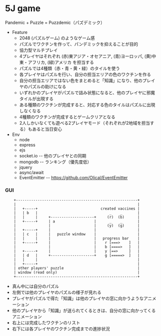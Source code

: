 # 5J game

Pandemic + Puzzle = Puzzdemic（パズデミック）

+ Feature
    - 2048 (パズルゲーム) のようなゲーム感
    - パズルでワクチンを作って、パンデミックを抑えることが目的
    - 協力型マルチプレイ
    - 4プレイヤはそれぞれ (赤)東アジア・オセアニア, (青)ヨーロッパ, (黄)中東・アフリカ, (緑)アメリカ を担当する
    - パズルでは4種類（赤・青・黄・緑）のタイルを使う
    - 各プレイヤはパズルを行い、自分の担当エリアの色のワクチンを作る
    - 自分の担当エリアではない色をまとめると「知識」になり、他のプレイヤのパズルの助けになる
    - いずれかのプレイヤがパズルで詰み状態になると、他のプレイヤに邪魔タイルが出現する
    - ある種類のワクチンが完成すると、対応する色のタイルはパズルに出現しなくなる
    - 4種類のワクチンが完成するとゲームクリアとなる
    - 2人しかいなくても遊べる2プレイヤモード（それぞれが2地域を担当する）もあると当日安心
+ Env
    - node
    - express
    - ejs
    - socket.io -- 他のプレイヤとの同期
    - mongodb -- ランキング（優先度低）
    - jquery
    - async/await
    - EventEmitter -- https://github.com/Olical/EventEmitter


### GUI

~~~
    +--------------------------------------------------------+
    |                                                        |
    |   +-----+                             created vaccines |
    |   | b   |                                 _    _       |
    |   |     |     +--------------------+     (r)  (b)      |
    |   +-----+     | a                  |      _    _       |
    |               |                    |     (y)  (g)      |
    |   +-----+     |                    |                   |
    |   | c   |     |   puzzle window    |                   |
    |   |     |     |                    |   progress bar    |
    |   +-----+     |                    |    r [===>    ]   |
    |               |                    |    b [====>   ]   |
    |   +-----+     |                    |    y [==>     ]   |
    |   | d   |     +--------------------+    g [=====>  ]   |
    |   |     |                                              |
    |   +-----+                                              |
    | other players' puzzle                                  |
    | window (read only)                                     |
    +--------------------------------------------------------+
~~~

+ 真ん中には自分のパズル
+ 左側では他のプレイヤのパズルの様子が見れる
+ プレイヤがパズルで得た「知識」は他のプレイヤの窓に向かうようなアニメーション
+ 他のプレイヤから「知識」が送られてくるときは、自分の窓に向かってくるアニメーション
+ 右上には完成したワクチンのリスト
+ 右下には各プレイヤのワクチン完成までの進捗状況
